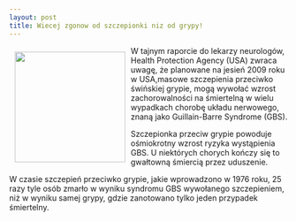 ```yaml
---
layout: post
title: Wiecej zgonow od szczepionki niz od grypy!
---
```


<p><img src="{{site.baseurl}}\public\pictures\465.grypa.jpg" align="left" style="margin: 10px 10px" width="200"><!--6-->
W tajnym raporcie do lekarzy neurologów, Health Protection Agency (USA) zwraca uwagę, że planowane na jesień 2009 roku w USA,masowe szczepienia przeciwko świńskiej grypie, mogą wywołać wzrost zachorowalności na śmiertelną w wielu wypadkach chorobę układu nerwowego, znaną jako Guillain-Barre Syndrome (GBS). </p><p>Szczepionka przeciw grypie powoduje ośmiokrotny wzrost ryzyka wystąpienia GBS. U
niektórych chorych kończy się to gwałtowną śmiercią przez uduszenie.</p><p>W czasie szczepień przeciwko grypie, jakie wprowadzono w 1976 roku, 25 razy tyle osób zmarło w wyniku syndromu GBS wywołanego szczepieniem, niż w wyniku samej grypy, gdzie zanotowano tylko jeden przypadek śmiertelny.</p>